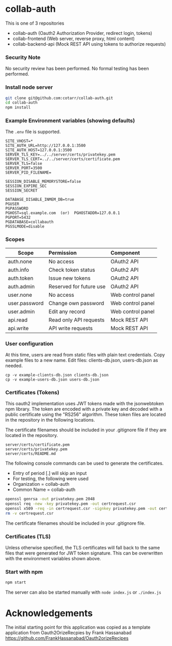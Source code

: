 # collab-auth



This is one of 3 repositories

- collab-auth (Oauth2 Authorization Provider, redirect login, tokens)
- collab-frontend (Web server, reverse proxy, html content)
- collab-backend-api (Mock REST API using tokens to authorize requests)

### Security Note

No security review has been performed. No formal testing has been performed.

### Install node server

```bash
git clone git@github.com:cotarr/collab-auth.git
cd collab-auth
npm install
```

### Example Environment variables (showing defaults)

The `.env` file is supported.

```
SITE_VHOST=*
SITE_AUTH_URL=http://127.0.0.1:3500
SITE_AUTH_HOST=127.0.0.1:3500
SERVER_TLS_KEY=../../server/certs/privatekey.pem
SERVER_TLS_CERT=../../server/certs/certificate.pem
SERVER_TLS=false
SERVER_PORT=3500
SERVER_PID_FILENAME=

SESSION_DISABLE_MEMORYSTORE=false
SESSION_EXPIRE_SEC
SESSION_SECRET

DATABASE_DISABLE_INMEM_DB=true
PGUSER
PGPASSWORD
PGHOST=sql.example.com  (or)  PGHOSTADDR=127.0.0.1
PGPORT=5432
PGDATABASE=collabauth
PGSSLMODE=disable
```

### Scopes

| Scope         | Permission              | Component  |
| ------------- | :---------------------- | :--------- |
| auth.none     | No access               | OAuth2 API |
| auth.info     | Check token status      | OAuth2 API |
| auth.token    | Issue new tokens        | OAuth2 API |
| auth.admin    | Reserved for future use | OAuth2 API |
| user.none     | No access               | Web control panel |
| user.password | Change own password     | Web control panel |
| user.admin    | Edit any record         | Web control panel |
| api.read      | Read only API requests  | Mock REST API |
| api.write     | API write requests      | Mock REST API |

### User configuration

At this time, users are read from static files with plain text credentials.
Copy example files to a new name.
Edit files: clients-db.json, users-db.json as needed.

```
cp -v example-clients-db.json clients-db.json
cp -v example-users-db.json users-db.json
```

### Certificates (Tokens)

This oauth2 implementation uses JWT tokens made with the jsonwebtoken npm library.
The token are encoded with a private key and decoded with a public certificate
using the "RS256" algorithm. These token files are located in the repository in the
following locations.

The certificate filenames should be included in your .gitignore file if they are located
in the repository.

```
server/certs/certificate.pem
server/certs/privatekey.pem
server/certs/README.md
```

The following console commands can be used to generate the certificates.

* Entry of period [.] will skip an input
* For testing, the following were used
 * Organization = collab-auth
 * Common Name = collab-auth

```bash
openssl genrsa -out privatekey.pem 2048
openssl req -new -key privatekey.pem -out certrequest.csr
openssl x509 -req -in certrequest.csr -signkey privatekey.pem -out certificate.pem
rm -v certrequest.csr
```

The certificate filenames should be included in your .gitignore file.

### Certificates (TLS)

Unless otherwise specified, the TLS certificates will fall back to the same
files that were generated for JWT token signature. This can be overwritten
with the environment variables shown above.

### Start with npm

```bash
npm start
```

The server can also be started manually with `node index.js` or `./index.js`

# Acknowledgements

The initial starting point for this application was copied
as a template application from Oauth2OrizeRecpies by Frank Hassanabad
https://github.com/FrankHassanabad/Oauth2orizeRecipes
